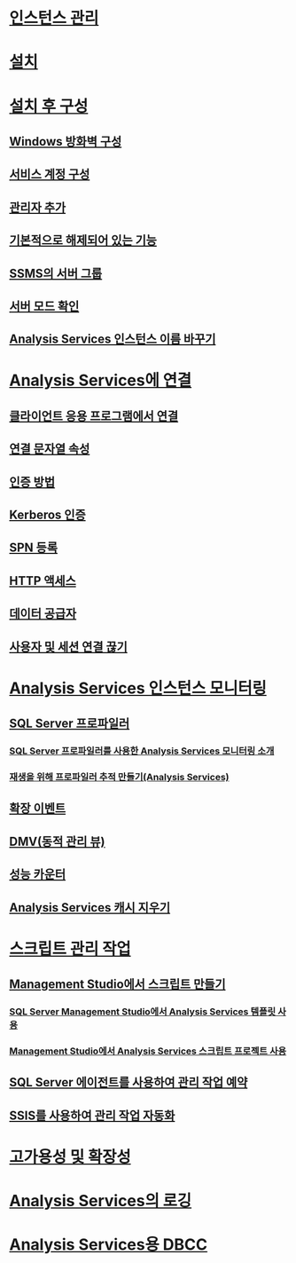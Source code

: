 # [인스턴스 관리](analysis-services-instance-management.md)  
# [설치](../../analysis-services/instances/install-windows/install-analysis-services.md)
# [설치 후 구성](post-install-configuration-analysis-services.md)  
## [Windows 방화벽 구성](configure-the-windows-firewall-to-allow-analysis-services-access.md)  
## [서비스 계정 구성](configure-service-accounts-analysis-services.md)  
## [관리자 추가](grant-server-admin-rights-to-an-analysis-services-instance.md)  
## [기본적으로 해제되어 있는 기능](features-off-by-default-analysis-services.md)  
## [SSMS의 서버 그룹](register-an-analysis-services-instance-in-a-server-group.md)  
## [서버 모드 확인](determine-the-server-mode-of-an-analysis-services-instance.md)  
## [Analysis Services 인스턴스 이름 바꾸기](rename-an-analysis-services-instance.md)  
# [Analysis Services에 연결](connect-to-analysis-services.md)  
## [클라이언트 응용 프로그램에서 연결](connect-from-client-applications-analysis-services.md)  
## [연결 문자열 속성](connection-string-properties-analysis-services.md)  
## [인증 방법](authentication-methodologies-supported-by-analysis-services.md)  
## [Kerberos 인증](configure-analysis-services-for-kerberos-constrained-delegation.md)  
## [SPN 등록](spn-registration-for-an-analysis-services-instance.md)  
## [HTTP 액세스](configure-http-access-to-analysis-services-on-iis-8-0.md)  
## [데이터 공급자](data-providers-used-for-analysis-services-connections.md)  
## [사용자 및 세션 연결 끊기](disconnect-users-and-sessions-on-analysis-services-server.md)  
# [Analysis Services 인스턴스 모니터링](monitor-an-analysis-services-instance.md)  
## [SQL Server 프로파일러](use-sql-server-profiler-to-monitor-analysis-services.md)  
### [SQL Server 프로파일러를 사용한 Analysis Services 모니터링 소개](introduction-to-monitoring-analysis-services-with-sql-server-profiler.md)  
### [재생을 위해 프로파일러 추적 만들기(Analysis Services)](create-profiler-traces-for-replay-analysis-services.md)  
## [확장 이벤트](monitor-analysis-services-with-sql-server-extended-events.md)  
## [DMV(동적 관리 뷰)](use-dynamic-management-views-dmvs-to-monitor-analysis-services.md)  
## [성능 카운터](performance-counters-ssas.md)  
## [Analysis Services 캐시 지우기](clear-the-analysis-services-caches.md)  
# [스크립트 관리 작업](script-administrative-tasks-in-analysis-services.md)  
## [Management Studio에서 스크립트 만들기](create-analysis-services-scripts-in-management-studio.md)  
### [SQL Server Management Studio에서 Analysis Services 템플릿 사용](use-analysis-services-templates-in-sql-server-management-studio.md)  
### [Management Studio에서 Analysis Services 스크립트 프로젝트 사용](analysis-services-scripts-project-in-sql-server-management-studio.md)  
## [SQL Server 에이전트를 사용하여 관리 작업 예약](schedule-ssas-administrative-tasks-with-sql-server-agent.md)  
## [SSIS를 사용하여 관리 작업 자동화](automate-analysis-services-administrative-tasks-with-ssis.md)  
# [고가용성 및 확장성](high-availability-and-scalability-in-analysis-services.md)  
# [Analysis Services의 로깅](log-operations-in-analysis-services.md)  
# [Analysis Services용 DBCC](database-consistency-checker-dbcc-for-analysis-services.md)  

